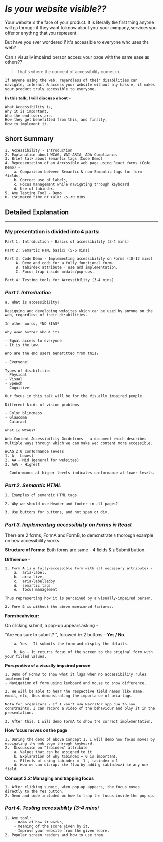 # **_Is your website visible??_**

Your website is the face of your product. It is literally the first thing anyone will go through if they want to know about you, your company, services you offer or anything that you represent.

But have you ever wondered if it's accessible to everyone who uses the web?

Can a visually impaired person access your page with the same ease as others??

> That's where the concept of accessibility comes in.

    If anyone using the web, regardless of their disabilities can navigate, interact & access your website without any hassle, it makes your product truly accessible to everyone.

**In this talk, I will discuss about -**

    What Accessibility is,
    Why it is important,
    Who the end users are,
    How they get benefitted from this, and finally,
    How to implement it.

## **Short Summary**

    1. Accessibility - Introduction
    2. Explanation about WCAG, WAI-ARIA, ADA Compliance.
    3. Brief talk about Semantic tags (Code Demo)
    4. Representation of an Accessible web page using React forms (Code Demo) -
        a. Comparison between Semantic & non-Semantic tags for form fields,
        b. Correct use of labels,
        c. Focus management while navigating through keyboard,
        d. Use of tabindex.
    5. Axe Testing Tool - Demo
    6. Estimated time of talk: 25-30 mins

## **Detailed Explanation**

---

### My presentation is divided into 4 parts:

    Part 1: Introduction - Basics of accessibility (3-4 mins)

    Part 2: Semantic HTML basics (5-6 mins)

    Part 3: Code Demo - Implementing accessibility on Forms (10-12 mins)
         A. Demo and code for a fully functional form.
         B. tabindex attribute - use and implementation.
         C. Focus trap inside modals/pop-ups.

    Part 4: Testing tools for Accessibility (3-4 mins)

### **_Part 1. Introduction_**

    a. What is accessibility?

    Designing and developing websites which can be used by anyone on the web, regardless of their disabilities.

    In other words, *NO BIAS*

>

    Why even bother about it?

    - Equal access to everyone
    - It is the Law.

>

    Who are the end users benefitted from this?

    - Everyone!

>

    Types of disabilities -
    - Physical
    - Visual
    - Speech
    - Cognitive

    Our focus in this talk will be for the Visually impaired people.

>

    Different kinds of vision problems -

    - Color blindness
    - Glaucoma
    - Cataract

>

    What is WCAG??

    Web Content Accessibility Guidelines - a document which describes multiple ways through which we can make web content more accessible.

    WCAG 2.0 conformance levels
    1. A - Lowest
    2. AA - Mid (general for websites)
    3. AAA - Highest

    - Conformance at higher levels indicates conformance at lower levels.

### **_Part 2. Semantic HTML_**

    1. Examples of semantic HTML tags
    
    2. Why we should use Header and footer in all pages?

    3. Use buttons for buttons, and not span or div.

### **_Part 3. Implementing accessibility on Forms in React_**

There are 2 forms, FormA and FormB, to demonstrate a thorough example on how accessibility works.

**Structure of Forms:** Both forms are same - 4 fields & a Submit button.

**Difference** -

    1. Form A is a fully-accessible form with all necessary attributes -
    	a.	aria-label,
        b.  aria-live,
        c.  aria-labelledby
    	d.	semantic tags
    	e.	focus management

    Thus representing how it is perceived by a visually-impaired person.

    2. Form B is without the above mentioned features.

**Form beahviour:**

On clicking submit, a pop-up appears asking - 

"Are you sure to submit? ", followed by 2 buttons - **Yes / No**.

    	a. Yes - It submits the form and display the details.

    	b. No - It returns focus of the screen to the original form with your filled values.

**Perspective of a visually impaired person** 

    1. Demo of FormB to show what it lags when no accessibility rules implemented 
    - Navigation of form using keyboard and mouse to show difference. 

    2. We will be able to hear the respective field names like name, email, etc, thus demonstrating the importance of aria-tags.

    Note for organizers - If I can't use Narrator app due to any constraints, I can record a video of the behaviour and play it in the presentation.

    3. After this, I will demo FormA to show the correct implementation.

**How focus moves on the page**

    1. During the demo of above Concept 1, I will demo how focus moves by navigating the web page through keyboard.
    2.  Discussion on “tabindex” attribute
    	a. Values that can be assigned to it
    	b. Explanation of why tabindex = 0 is important.
    	c. Effects of using tabindex = -1 , tabindex = 1
        d. How we can disrupt the flow by adding tabindex>1 to any one field.

**Concept 2.2: Managing and trapping focus**

    1. After clicking submit, when pop-up appears, the focus moves directly to the Yes button.
    2. Demo and code included on how to trap the focus inside the pop-up.


### **_Part 4. Testing accessibility (3-4 mins)_**

    1. Axe tool: 
        - Demo of how it works, 
        - meaning of the score given by it, 
        - Improve your website from the given score.
    2. Popular screen readers and how to use them.
